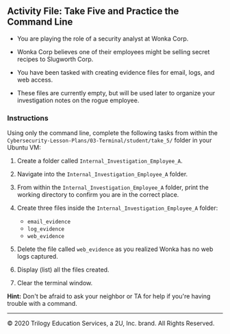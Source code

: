 ## Activity File: Take Five and Practice the Command Line

- You are playing the role of a security analyst at Wonka Corp. 

- Wonka Corp believes one of their employees might be selling secret recipes to Slugworth Corp.

- You have been tasked with creating evidence files for email, logs, and web access.  

- These files are currently empty, but will be used later to organize your investigation notes on the rogue employee.

### Instructions

Using only the command line, complete the following tasks from within the `Cybersecurity-Lesson-Plans/03-Terminal/student/take_5/` folder in your Ubuntu VM:

  1. Create a folder called `Internal_Investigation_Employee_A`.

  2. Navigate into the `Internal_Investigation_Employee_A` folder.

  3. From within the `Internal_Investigation_Employee_A` folder, print the working directory to confirm you are in the correct place.

  4. Create three files inside the `Internal_Investigation_Employee_A` folder:
      * `email_evidence`
      * `log_evidence`
      * `web_evidence`
  5. Delete the file called `web_evidence` as you realized Wonka has no web logs captured.
  6. Display (list) all the files created.
  7. Clear the terminal window.

**Hint:** Don't be afraid to ask your neighbor or TA for help if you're having trouble with a command.

---
© 2020 Trilogy Education Services, a 2U, Inc. brand. All Rights Reserved.
